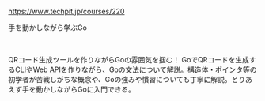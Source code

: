 https://www.techpit.jp/courses/220

手を動かしながら学ぶGo <br>

<br>

QRコード生成ツールを作りながらGoの雰囲気を掴む！ GoでQRコードを生成するCLIやWeb APIを作りながら、Goの文法について解説。構造体・ポインタ等の初学者が苦戦しがちな概念や、Goの強みや慣習についても丁寧に解説。とりあえず手を動かしながらGoに入門できる。
